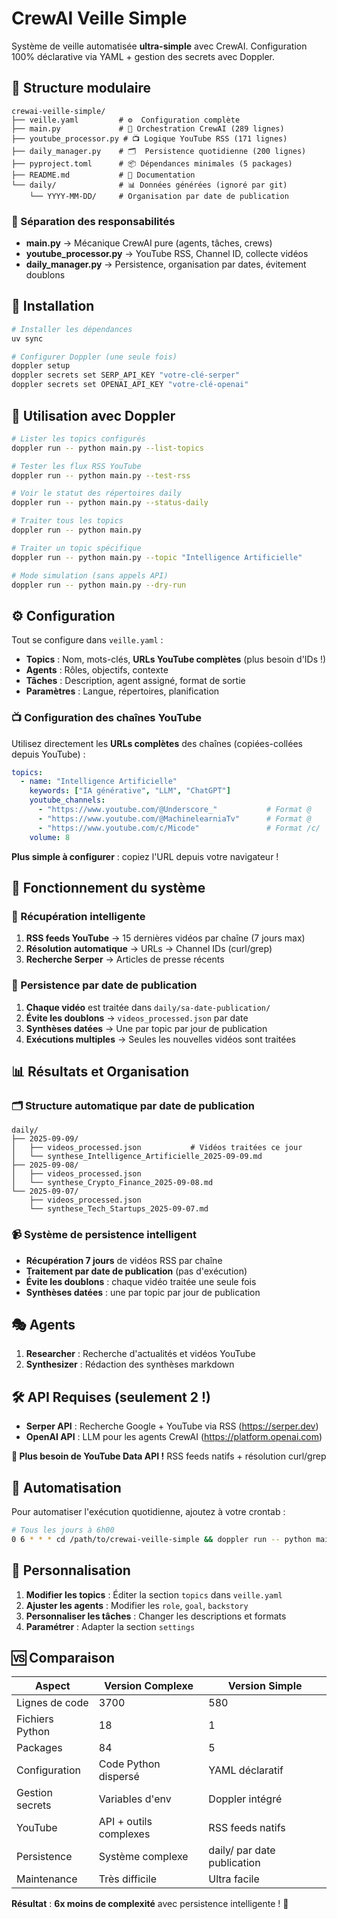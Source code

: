 # CrewAI Veille Simple

Système de veille automatisée **ultra-simple** avec CrewAI. Configuration 100% déclarative via YAML + gestion des secrets avec Doppler.

## 📁 Structure modulaire

```
crewai-veille-simple/
├── veille.yaml         # ⚙️  Configuration complète 
├── main.py             # 🚀 Orchestration CrewAI (289 lignes)
├── youtube_processor.py # 📺 Logique YouTube RSS (171 lignes)  
├── daily_manager.py    # 🗂️  Persistence quotidienne (200 lignes)
├── pyproject.toml      # 📦 Dépendances minimales (5 packages)
├── README.md           # 📖 Documentation
└── daily/              # 📊 Données générées (ignoré par git)
    └── YYYY-MM-DD/     # Organisation par date de publication
```

### 🧩 Séparation des responsabilités
- **main.py** → Mécanique CrewAI pure (agents, tâches, crews)
- **youtube_processor.py** → YouTube RSS, Channel ID, collecte vidéos
- **daily_manager.py** → Persistence, organisation par dates, évitement doublons

## 🚀 Installation

```bash
# Installer les dépendances
uv sync

# Configurer Doppler (une seule fois)
doppler setup
doppler secrets set SERP_API_KEY "votre-clé-serper"
doppler secrets set OPENAI_API_KEY "votre-clé-openai"
```

## 🎯 Utilisation avec Doppler

```bash
# Lister les topics configurés
doppler run -- python main.py --list-topics

# Tester les flux RSS YouTube
doppler run -- python main.py --test-rss

# Voir le statut des répertoires daily
doppler run -- python main.py --status-daily

# Traiter tous les topics
doppler run -- python main.py

# Traiter un topic spécifique  
doppler run -- python main.py --topic "Intelligence Artificielle"

# Mode simulation (sans appels API)
doppler run -- python main.py --dry-run
```

## ⚙️ Configuration

Tout se configure dans `veille.yaml` :

- **Topics** : Nom, mots-clés, **URLs YouTube complètes** (plus besoin d'IDs !)
- **Agents** : Rôles, objectifs, contexte
- **Tâches** : Description, agent assigné, format de sortie  
- **Paramètres** : Langue, répertoires, planification

### 📺 Configuration des chaînes YouTube

Utilisez directement les **URLs complètes** des chaînes (copiées-collées depuis YouTube) :

```yaml
topics:
  - name: "Intelligence Artificielle"
    keywords: ["IA générative", "LLM", "ChatGPT"]
    youtube_channels:
      - "https://www.youtube.com/@Underscore_"           # Format @
      - "https://www.youtube.com/@MachinelearniaTv"      # Format @  
      - "https://www.youtube.com/c/Micode"               # Format /c/
    volume: 8
```

**Plus simple à configurer** : copiez l'URL depuis votre navigateur !

## 🔄 Fonctionnement du système

### 📡 Récupération intelligente
1. **RSS feeds YouTube** → 15 dernières vidéos par chaîne (7 jours max)
2. **Résolution automatique** → URLs → Channel IDs (curl/grep)
3. **Recherche Serper** → Articles de presse récents

### 🧠 Persistence par date de publication
1. **Chaque vidéo** est traitée dans `daily/sa-date-publication/`
2. **Évite les doublons** → `videos_processed.json` par date
3. **Synthèses datées** → Une par topic par jour de publication
4. **Exécutions multiples** → Seules les nouvelles vidéos sont traitées

## 📊 Résultats et Organisation

### 🗂️ Structure automatique par date de publication

```
daily/
├── 2025-09-09/
│   ├── videos_processed.json           # Vidéos traitées ce jour
│   └── synthese_Intelligence_Artificielle_2025-09-09.md
├── 2025-09-08/
│   ├── videos_processed.json
│   └── synthese_Crypto_Finance_2025-09-08.md
└── 2025-09-07/
    ├── videos_processed.json
    └── synthese_Tech_Startups_2025-09-07.md
```

### 📹 Système de persistence intelligent

- **Récupération 7 jours** de vidéos RSS par chaîne
- **Traitement par date de publication** (pas d'exécution)
- **Évite les doublons** : chaque vidéo traitée une seule fois
- **Synthèses datées** : une par topic par jour de publication

## 🎭 Agents

1. **Researcher** : Recherche d'actualités et vidéos YouTube
2. **Synthesizer** : Rédaction des synthèses markdown

## 🛠️ API Requises (seulement 2 !)

- **Serper API** : Recherche Google + YouTube via RSS (https://serper.dev)
- **OpenAI API** : LLM pour les agents CrewAI (https://platform.openai.com)

**🎉 Plus besoin de YouTube Data API !** RSS feeds natifs + résolution curl/grep

## 🔄 Automatisation

Pour automatiser l'exécution quotidienne, ajoutez à votre crontab :

```bash
# Tous les jours à 6h00  
0 6 * * * cd /path/to/crewai-veille-simple && doppler run -- python main.py
```

## 📝 Personnalisation

1. **Modifier les topics** : Éditer la section `topics` dans `veille.yaml`
2. **Ajuster les agents** : Modifier les `role`, `goal`, `backstory`
3. **Personnaliser les tâches** : Changer les descriptions et formats
4. **Paramétrer** : Adapter la section `settings`

## 🆚 Comparaison

| Aspect | Version Complexe | Version Simple |
|--------|------------------|----------------|
| Lignes de code | 3700 | 580 |
| Fichiers Python | 18 | 1 |
| Packages | 84 | 5 |
| Configuration | Code Python dispersé | YAML déclaratif |
| Gestion secrets | Variables d'env | Doppler intégré |
| YouTube | API + outils complexes | RSS feeds natifs |
| Persistence | Système complexe | daily/ par date publication |
| Maintenance | Très difficile | Ultra facile |

**Résultat** : **6x moins de complexité** avec persistence intelligente ! 🎉